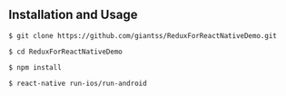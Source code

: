 ## Installation and Usage

```
$ git clone https://github.com/giantss/ReduxForReactNativeDemo.git
```

```
$ cd ReduxForReactNativeDemo
```

```
$ npm install
```

```
$ react-native run-ios/run-android
```